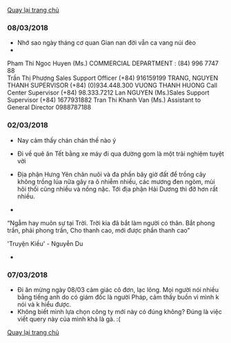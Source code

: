 [Quay lại trang chủ](https://phamkhactuy.github.io/tuypk.github.io/index.html)

### 08/03/2018
- Nhớ sao ngày tháng cơ quan
Gian nan đời vẫn ca vang núi đèo
-
Pham Thi Ngoc Huyen (Ms.) COMMERCIAL DEPARTMENT : (84) 996 7747 88  
Trần Thị Phượng Sales Support Officer  (+84) 916159199
TRANG, NGUYEN THANH SUPERVISOR  (+84) (0)934.448.300
VUONG THANH HUONG Call Center Supervisor (+84) 98.333.7212
Lan NGUYEN (Ms.)Sales Support Supervisor (+84) 1677931882
Tran Thi Khanh Van (Ms.) Assistant to General Director  0988787188


### 02/03/2018
- Nay cảm thấy chán chán thế nào ý

- Đi về quê ăn Tết bằng xe máy đi qua đường gom là một trải nghiệm tuyệt vời

- Địa phận Hưng Yên chăn nuôi và đa phần bây giờ đất để trồng cây không trồng lúa nữa gây ra ô nhiễm nhiều, các mương đen ngòm, mùi hôi thối cũng nhiều và nồng nặc. Tới địa phận Hải Dương thì đỡ hơn rất nhiều.


- 
“Ngẫm hay muôn sự tại Trời.
Trời kia đã bắt làm người có thân.
Bắt phong trần, phải phong trần,
Cho thanh cao, mới được phần thanh cao”

'Truyện Kiều' - Nguyễn Du

- 
### 07/03/2018
- Đi ăn mừng ngày 08/03 cảm giác cô đơn, lạc lõng. Mọi người nói nhiều bằng tiếng anh do có giám đốc là người Pháp, cảm thấy buồn vì mình k nói và k hiểu được.
- Không biết mình lựa chọn công ty mới này có đúng không? Đúng là việc viết query này của mình khá là gà. :(



[Quay lại trang chủ](https://phamkhactuy.github.io/tuypk.github.io/index.html)
